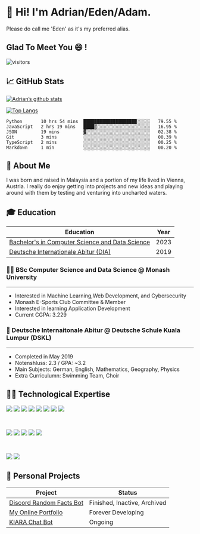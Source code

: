 # 👋 Hi! I'm Adrian/Eden/Adam.

Please do call me 'Eden' as it's my preferred alias.


## Glad To Meet You :smile: !

![visitors](https://visitor-badge.glitch.me/badge?page_id=edenfrey.edenfrey&left_color=grey&right_color=blue)

## 📈 GitHub Stats

[![Adrian’s github stats](https://github-readme-stats.vercel.app/api?username=edenfrey&show_icons=true&hide_border=true&&count_private=false&include_all_commits=true&theme=dark)](https://github.com/edenfrey)

[![Top Langs](https://github-readme-stats.vercel.app/api/top-langs/?username=edenfrey&layout=compact&show_icons=true&hide_border=true&&count_private=false&include_all_commits=true&theme=dark)](https://github.com/edenfrey)

<!--START_SECTION:waka-->

```text
Python       10 hrs 54 mins  ████████████████████░░░░░   79.55 %
JavaScript   2 hrs 19 mins   ████▒░░░░░░░░░░░░░░░░░░░░   16.95 %
JSON         19 mins         ▓░░░░░░░░░░░░░░░░░░░░░░░░   02.38 %
Git          3 mins          ░░░░░░░░░░░░░░░░░░░░░░░░░   00.39 %
TypeScript   2 mins          ░░░░░░░░░░░░░░░░░░░░░░░░░   00.25 %
Markdown     1 min           ░░░░░░░░░░░░░░░░░░░░░░░░░   00.20 %
```

<!--END_SECTION:waka-->


## 🙋 About Me

I was born and raised in Malaysia and a portion of my life lived in Vienna, Austria. I really do enjoy getting into projects and new ideas and playing around with them by testing and venturing into uncharted waters.

## 🎓 Education
| Education | Year |
| ----------- | ----------- |
| [Bachelor's in Computer Science and Data Science](#-student-bsc-computer-science-and-data-science--monash-university) | 2023 |
| [Deutsche Internationale Abitur (DIA)](#-school-deutsche-internaitonale-abitur--deutsche-schule-kuala-lumpur-dskl) | 2019 |

### :student: BSc Computer Science and Data Science @ Monash University
---

- Interested in Machine Learning,Web Development, and Cybersecurity
- Monash E-Sports Club Committee & Member
- Interested in learning Application Development
- Current CGPA: 3.229

### :school: Deutsche Internaitonale Abitur @ Deutsche Schule Kuala Lumpur (DSKL)
---

- Completed in May 2019
- Notenshluss: 2.3 / GPA: ~3.2
- Main Subjects: German, English, Mathematics, Geography, Physics
- Extra Curriculumn: Swimming Team, Choir

## :man_technologist: Technological Expertise

![](https://img.shields.io/badge/Code-React-informational?style=flat&logo=react&color=61DAFB) ![](https://img.shields.io/badge/Code-HTML5-informational?style=flat&logo=html5&color=61DAFB) ![](https://img.shields.io/badge/Code-Node.js-informational?style=flat&logo=node.js&color=61DAFB) ![](https://img.shields.io/badge/Code-JavaScript-informational?style=flat&logo=javascript&color=61DAFB) ![](https://img.shields.io/badge/Code-Python-informational?style=flat&logo=python&color=61DAFB) ![](https://img.shields.io/badge/Code-R-informational?style=flat&logo=r&color=61DAFB) ![](https://img.shields.io/badge/Code-PostgreSQL-informational?style=flat&logo=postgresql&color=61DAFB) ![](https://img.shields.io/badge/Code-Java-informational?style=flat&logo=java&color=61DAFB) 

<br/>

![](https://img.shields.io/badge/Tools-Git-informational?style=flat&logo=git&color=61DAFB) ![](https://img.shields.io/badge/Tools-GitHub-informational?style=flat&logo=github&color=61DAFB) ![](https://img.shields.io/badge/Tools-Heroku-informational?style=flat&logo=heroku&color=61DAFB) ![](https://img.shields.io/badge/Tools-NPM-informational?style=flat&logo=npm&color=61DAFB) ![](https://img.shields.io/badge/Tools-VSCode-informational?style=flat&logo=visualstudiocode&color=61DAFB) 


<br/>

![](https://img.shields.io/badge/Style-CSS3-informational?style=flat&logo=css3&color=61DAFB) ![](https://img.shields.io/badge/Style-Bootstrap-informational?style=flat&logo=bootstrap&color=61DAFB)


## :thought_balloon: Personal Projects

| Project | Status |
| ----------- | ----------- |
| [Discord Random Facts Bot](https://www.github.com/edenfrey/Discord-Random-Facts-Bot) | Finished, Inactive, Archived |
| [My Online Portfolio](https://edenfrey.github.io/) | Forever Developing |
| [KIARA Chat Bot](https://www.github.com/edenfrey/KIARA-Bot) | Ongoing |
